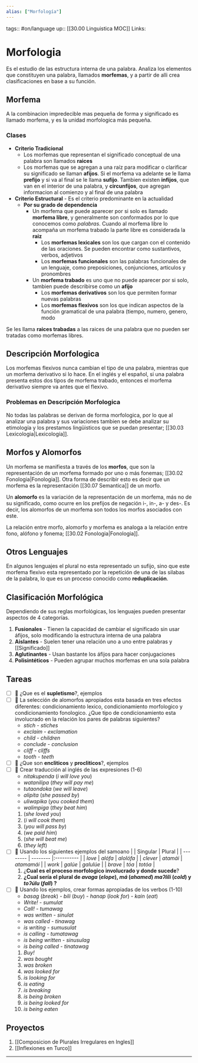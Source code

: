 ```yaml
---
alias: ["Morfología"]
---
```


tags:: #on/language 
up:: [[30.00 Linguistica MOC]]
Links: 
# Morfologia
Es el estudio de las estructura interna de una palabra. Analiza los elementos que constituyen una palabra, llamados **morfemas**, y a partir de alli crea clasificaciones en base a su función.

## Morfema
A la combinacion impredecible mas pequeña de forma y significado es llamado morfema, y es la unidad morfologica más pequeña.

### Clases
- **Criterio Tradicional**
	- Los morfemas que representan el significado conceptual de una palabra son llamados **raices** 
	- Los morfemas que se agregan a una raíz para modificar o clarificar su significado se llaman **afijos**. Si el morfema va adelante se le llama **prefijo** y si va al final se le llama **sufijo**. Tambien existen **infijos**, que van en el interior de una palabra, y **circunfijos**, que agregan informacion al comienzo y al final de una palabra
- **Criterio Estructural** - Es el criterio predominante en la actualidad
	- **Por su grado de dependencia**
		- Un morfema que puede aparecer por si solo es llamado **morfema libre**, y generalmente son conformados por lo que conocemos como *palabras*. Cuando al morfema libre lo acompaña un morfema trabado la parte libre es considerada la **raiz**
			- Los **morfemas lexicales** son los que cargan con el contenido de las oraciones. Se pueden encontrar como sustantivos, verbos, adjetivos
			- Los **morfemas funcionales** son las palabras funcionales de un lenguaje, como preposiciones, conjunciones, articulos y pronombres
		- Un **morfema trabado** es uno que no puede aparecer por si solo, tambien puede describirse como un **afijo**
			- Los **morfemas derivativos** son los que permiten formar nuevas palabras
			- Los **morfemas flexivos** son los que indican aspectos de la función gramatical de una palabra (tiempo, numero, genero, modo

Se les llama **raices trabadas** a las raices de una palabra que no pueden ser tratadas como morfemas libres.

## Descripción Morfologica
Los morfemas flexivos nunca cambian el tipo de una palabra, mientras que un morfema derivativo si lo hace. En el inglés y el español, si una palabra presenta estos dos tipos de morfema trabado, entonces el morfema derivativo siempre va antes que el flexivo.

### Problemas en Descripción Morfologica
No todas las palabras se derivan de forma morfologica, por lo que al analizar una palabra y sus variaciones tambien se debe analizar su etimología y los prestamos lingüisticos que se puedan presentar; [[30.03 Lexicologia|Lexicología]].

## Morfos y Alomorfos
Un morfema se manifiesta a través de los **morfos**, que son la representación de un morfema formado por uno o más fonemas; [[30.02 Fonologia|Fonologia]]. Otra forma de describir esto es decir que un morfema es la representación [[30.07 Semantica]] de un morfo.

Un **alomorfo** es la variación de la representación de un morfema, más no de su significado, como ocurre en los prefijos de negación i-, in-, a- y des-. Es decir, los alomorfos de un morfema son todos los morfos asociados con este.

La relación entre morfo, alomorfo y morfema es analoga a la relación entre fono, alófono y fonema; [[30.02 Fonologia|Fonologia]].

## Otros Lenguajes
En algunos lenguajes el plural no esta representado un sufijo, sino que este morfema flexivo esta representado por la repetición de una de las silabas de la palabra, lo que es un proceso conocido como **reduplicación**.

## Clasificación Morfológica
Dependiendo de sus reglas morfológicas, los lenguajes pueden presentar aspectos de 4 categorías.
1. **Fusionales** - Tienen la capacidad de cambiar el significado sin usar áfijos, solo modificando la estructura interna de una palabra
2. **Aislantes** - Suelen tener una relación uno a uno entre palabras y [[Significado]]
3. **Aglutinantes** - Usan bastante los áfijos para hacer conjugaciones
4. **Polisintéticos** - Pueden agrupar muchos morfemas en una sola palabra

## Tareas
- [ ] 🔽 ¿Que es el **supletismo**?, ejemplos
- [ ] 🔽 La selección de alomorfos apropiados esta basada en tres efectos diferentes: condicionamiento lexico, condicionamiento morfologico y condicionamiento fonologico. ¿Que tipo de condicionamiento esta involucrado en la relación los pares de palabras siguientes?
	-  *stich* - *stiches*
	-  *exclaim* - *exclamation*
	-  *child* - *children*
	-  *conclude* - *conclusion*
	-  *cliff* - *cliffs*
	-  *tooth* - *teeth*
- [ ] 🔽 ¿Que son **encliticos** y **procliticos**?, ejemplos
- [ ] 🔽 Crear traducción al inglés de las expresiones (1-6)
	- *nitakupenda* (*i will love you*)
	- *watanilipa* (*they will pay me*)
	- *tutaondoka* (*we will leave*)
	- *alipíta* (*she passed by*)
	- *uliwapika* (*you cooked them*)
	- *walimpiga* (*they beat him*)
	1. (*she loved you*)
	2. (*i will cook them*)
	3. (*you will pass by*)
	4. (*we paid him*)
	5. (*she will beat me*)
	6. (*they left*)
- [ ] 🔽 Usando los siguientes ejemplos del samoano
|          | Singular | Plural     |
| -------- | -------- |:---------- |
| *love*   | *alófa*  | *alolófa*  |
| *clever* | *atamái* | *atamamái* |
| *work*   | *galúe*  | *galulúe*  |
| *brave*  | *tóa*    | *totóa*    |
	1. ¿**Cual es el proceso morfologico involucrado y donde sucede**?
	2. **¿Cual sería el plural de *avaga* (*elope*), *má* (*ahamed*) *maʔlíli* (*cold*) y *toʔúlu* (*fall*) ?**
- [ ] 🔽 Usando los ejemplos, crear formas apropiadas de los verbos (1-10)
	- *basag* (*break*) - *bili* (*buy*) - *hanap* (*look for*) - *kain* (*eat*)
	- *Write!* - *sumulat*
	- *Call!* - *tumawag*
	- *was written* - *sinulat*
	- *was called* - *tinawag*
	- *is writing* - *sumusulat*
	- *is calling* - *tumatawag*
	- *is being written* - *sinusulag*
	- *is being called* - *tinatawag*
	1. *Buy!*
	2. *was bought*
	3. *was broken*
	4. *was looked for*
	5. *is looking for*
	6. *is eating*
	7. *is breaking*
	8. *is being broken*
	9. *is being looked for*
	10. *is being eaten*

## Proyectos
1. [[Composicion de Plurales Irregulares en Ingles]]
2. [[Inflexiones en Turco]]
___
